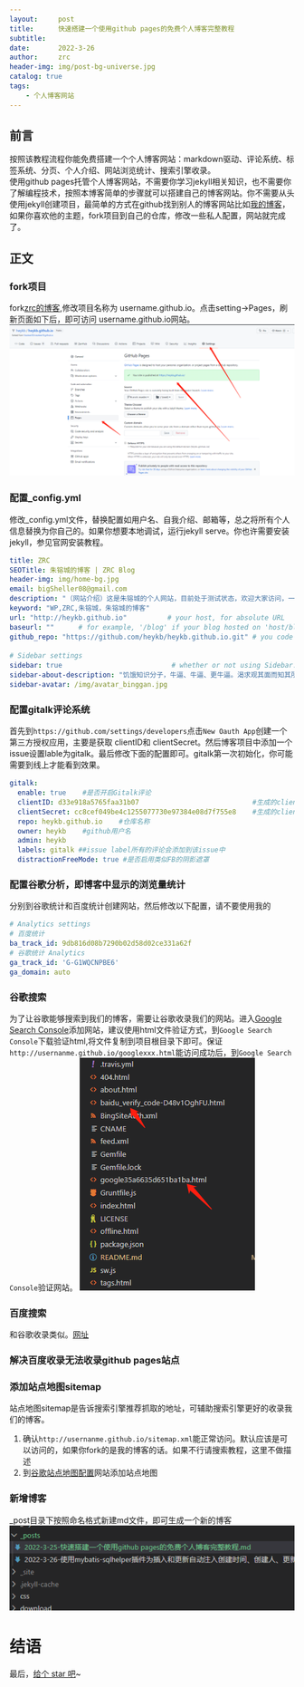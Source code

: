 ```yaml
---
layout:     post
title:      快速搭建一个使用github pages的免费个人博客完整教程 
subtitle:   
date:       2022-3-26
author:     zrc
header-img: img/post-bg-universe.jpg
catalog: true
tags:
    - 个人博客网站
---
```



## 前言
按照该教程流程你能免费搭建一个个人博客网站：markdown驱动、评论系统、标签系统、分页、个人介绍、网站浏览统计、搜索引擎收录。<br>
使用github pages托管个人博客网站，不需要你学习jekyll相关知识，也不需要你了解编程技术，按照本博客简单的步骤就可以搭建自己的博客网站。你不需要从头使用jekyll创建项目，最简单的方式在github找到别人的博客网站比如[我的博客](https://github.com/heykb/heykb.github.io)，如果你喜欢他的主题，fork项目到自己的仓库，修改一些私人配置，网站就完成了。


## 正文

### fork项目
fork[zrc的博客](https://github.com/heykb/heykb.github.io),修改项目名称为 username.github.io。点击setting->Pages，刷新页面如下后，即可访问
username.github.io网站。
![](/img/2022-03-28-10-20-27.png)

### 配置_config.yml
修改_config.yml文件，替换配置如用户名、自我介绍、邮箱等，总之将所有个人信息替换为你自己的。如果你想要本地调试，运行jekyll serve。你也许需要安装jekyll，参见官网安装教程。
~~~yml
title: ZRC
SEOTitle: 朱镕城的博客 | ZRC Blog
header-img: img/home-bg.jpg
email: bigSheller08@gmail.com
description: "（网站介绍）这是朱镕城的个人网站，目前处于测试状态，欢迎大家访问，一起交流学习."
keyword: "WP,ZRC,朱镕城，朱镕城的博客"
url: "http://heykb.github.io"          # your host, for absolute URL
baseurl: ""      # for example, '/blog' if your blog hosted on 'host/blog'
github_repo: "https://github.com/heykb/heykb.github.io.git" # you code repository

# Sidebar settings
sidebar: true                           # whether or not using Sidebar.
sidebar-about-description: "饥饿知识分子，牛逼、牛逼、更牛逼。渴求观其面而知其所以然境界而不得，一人弱而集体强，故求知于open network。我们做朋友吧"
sidebar-avatar: /img/avatar_binggan.jpg 
~~~

### 配置gitalk评论系统
首先到```https://github.com/settings/developers```点击```New Oauth App```创建一个第三方授权应用，主要是获取 clientID和 clientSecret。然后博客项目中添加一个issue设置lable为gitalk。最后修改下面的配置即可。gitalk第一次初始化，你可能需要到线上才能看到效果。
~~~yml
gitalk:
  enable: true    #是否开启Gitalk评论
  clientID: d33e918a5765faa31b07                            #生成的clientID
  clientSecret: cc8cef049be4c1255077730e97384e08d7f755e8    #生成的clientSecret
  repo: heykb.github.io    #仓库名称
  owner: heykb    #github用户名
  admin: heykb
  labels: gitalk ##issue label所有的评论会添加到该issue中
  distractionFreeMode: true #是否启用类似FB的阴影遮罩
~~~
### 配置谷歌分析，即博客中显示的浏览量统计
分别到谷歌统计和百度统计创建网站，然后修改以下配置，请不要使用我的
~~~yml
# Analytics settings
# 百度统计
ba_track_id: 9db816d08b7290b02d58d02ce331a62f
# 谷歌统计 Analytics
ga_track_id: 'G-G1WQCNPBE6'            
ga_domain: auto 
~~~
### 谷歌搜索
为了让谷歌能够搜索到我们的博客，需要让谷歌收录我们的网站。进入[Google Search Console](https://search.google.com/search-console/welcome)添加网站，建议使用html文件验证方式，到```Google Search Console```下载验证html,将文件复制到项目根目录下即可。保证```http://usernanme.github.io/googlexxx.html```能访问成功后，到```Google Search Console```验证网站。
![](/img/2022-03-28-10-46-41.png)

### 百度搜索
和谷歌收录类似。[网址](https://ziyuan.baidu.com/https/index)
### 解决百度收录无法收录github pages站点


### 添加站点地图sitemap
站点地图sitemap是告诉搜索引擎推荐抓取的地址，可辅助搜索引擎更好的收录我们的博客。
1. 确认```http://usernanme.github.io/sitemap.xml```能正常访问。默认应该是可以访问的，如果你fork的是我的博客的话。如果不行请搜索教程，这里不做描述
2. 到[谷歌站点地图配置](https://search.google.com/search-console/sitemaps)网站添加站点地图
### 新增博客
_post目录下按照命名格式新建md文件，即可生成一个新的博客
![](/img/2022-03-28-11-09-29.png)


# 结语

最后，[给个 star 吧](https://github.com/heykb/heykb.github.io)~